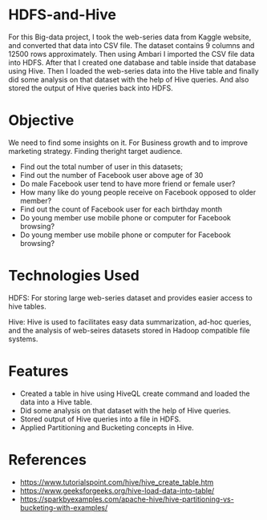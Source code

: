 # HDFS-and-Hive

For this Big-data project, I took the web-series data from Kaggle website, and converted that data into CSV file. The dataset contains 9 columns and 12500 rows approximately. Then using Ambari I imported the CSV file data into HDFS. After that I created one database and table inside that database using Hive. Then I loaded the web-series data into the Hive table and finally did some analysis on that dataset with the help of Hive queries. And also stored the output of Hive queries back into HDFS.

# Objective

We need to find some insights on it. For Business growth and to improve marketing strategy. Finding theright target audience.

* Find out the total number of user in this datasets;
* Find out the number of Facebook user above age of 30
* Do male Facebook user tend to have more friend or female user?
* How many like do young people receive on Facebook opposed to older member?
* Find out the count of Facebook user for each birthday month
* Do young member use mobile phone or computer for Facebook browsing?
* Do young member use mobile phone or computer for Facebook browsing?
   
# Technologies Used

HDFS: For storing large web-series dataset and provides easier access to hive tables.

Hive: Hive is used to facilitates easy data summarization, ad-hoc queries, and the analysis of web-seires datasets stored in Hadoop compatible file systems.

# Features

* Created a table in hive using HiveQL create command and loaded the data into a Hive table.
* Did some analysis on that dataset with the help of Hive queries.
* Stored output of Hive queries into a file in HDFS.
* Applied Partitioning and Bucketing concepts in Hive.

# References
* https://www.tutorialspoint.com/hive/hive_create_table.htm
* https://www.geeksforgeeks.org/hive-load-data-into-table/
* https://sparkbyexamples.com/apache-hive/hive-partitioning-vs-bucketing-with-examples/
